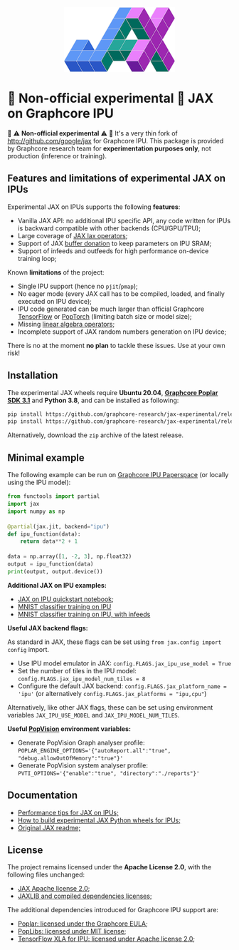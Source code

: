 <div align="center">
<img src="https://raw.githubusercontent.com/google/jax/main/images/jax_logo_250px.png" alt="logo"></img>
</div>


# :red_circle: **Non-official experimental** :red_circle: JAX on Graphcore IPU

:red_circle: :warning: **Non-official experimental** :warning: :red_circle: It's a very thin fork of http://github.com/google/jax for Graphcore IPU. This package is provided by Graphcore research team for **experimentation purposes only**, not production (inference or training).

## Features and limitations of experimental JAX on IPUs

Experimental JAX on IPUs supports the following **features**:

* Vanilla JAX API: no additional IPU specific API, any code written for IPUs is backward compatible with other backends (CPU/GPU/TPU);
* Large coverage of [JAX lax operators](https://jax.readthedocs.io/en/latest/jax.lax.html#operators);
* Support of JAX [buffer donation](https://jax.readthedocs.io/en/latest/faq.html#buffer-donation) to keep parameters on IPU SRAM;
* Support of infeeds and outfeeds for high performance on-device training loop;

Known **limitations** of the project:

* Single IPU support (hence no `pjit`/`pmap`);
* No eager mode (every JAX call has to be compiled, loaded, and finally executed on IPU device);
* IPU code generated can be much larger than official Graphcore [TensorFlow](https://docs.graphcore.ai/projects/tensorflow-user-guide/en/latest/tensorflow/intro.html) or [PopTorch](https://docs.graphcore.ai/projects/poptorch-user-guide/en/latest/index.html) (limiting batch size or model size);
* Missing [linear algebra operators](https://jax.readthedocs.io/en/latest/jax.lax.html#module-jax.lax.linalg);
* Incomplete support of JAX random numbers generation on IPU device;

There is no at the moment **no plan** to tackle these issues. Use at your own risk!

## Installation

The experimental JAX wheels require **Ubuntu 20.04**, [**Graphcore Poplar SDK 3.1**](https://www.graphcore.ai/) and **Python 3.8**, and can be installed as following:
```bash
pip install https://github.com/graphcore-research/jax-experimental/releases/latest/download/jaxlib-0.3.15-cp38-none-manylinux2014_x86_64.whl
pip install https://github.com/graphcore-research/jax-experimental/releases/latest/download/jax-0.3.16-py3-none-any.whl
```

Alternatively, download the `zip` archive of the latest release.

## Minimal example

The following example can be run on [Graphcore IPU Paperspace](https://www.paperspace.com/graphcore) (or locally using the IPU model):

```python
from functools import partial
import jax
import numpy as np

@partial(jax.jit, backend="ipu")
def ipu_function(data):
    return data**2 + 1

data = np.array([1, -2, 3], np.float32)
output = ipu_function(data)
print(output, output.device())
```

**Additional JAX on IPU examples:**

* [JAX on IPU quickstart notebook](ipu/examples/ipu_quickstart.ipynb);
* [MNIST classifier training on IPU](ipu/examples/mnist_classifier.py)
* [MNIST classifier training on IPU, with infeeds](ipu/examples/mnist_classifier_with_infeed.py)


**Useful JAX backend flags:**

As standard in JAX, these flags can be set using `from jax.config import config` import.

* Use IPU model emulator in JAX: `config.FLAGS.jax_ipu_use_model = True`
* Set the number of tiles in the IPU model: `config.FLAGS.jax_ipu_model_num_tiles = 8`
* Configure the default JAX backend: `config.FLAGS.jax_platform_name = 'ipu'` (or alternatively `config.FLAGS.jax_platforms = "ipu,cpu"`)

Alternatively, like other JAX flags, these can be set using environment variables `JAX_IPU_USE_MODEL` and `JAX_IPU_MODEL_NUM_TILES`.

**Useful [PopVision](https://www.graphcore.ai/developer/popvision-tools) environment variables:**

* Generate PopVision Graph analyser profile: `POPLAR_ENGINE_OPTIONS='{"autoReport.all":"true", "debug.allowOutOfMemory":"true"}'`
* Generate PopVision system analyser profile: `PVTI_OPTIONS='{"enable":"true", "directory":"./reports"}'`

## Documentation

* [Performance tips for JAX on IPUs;](ipu/docs/performance.md)
* [How to build experimental JAX Python wheels for IPUs;](ipu/docs/build.md)
* [Original JAX readme;](README_ORIGINAL.md)

## License

The project remains licensed under the **Apache License 2.0**, with the following files unchanged:
* [JAX Apache license 2.0](./LICENSE);
* [JAXLIB and compiled dependencies licenses;](build/LICENSE.txt)

The additional dependencies introduced for Graphcore IPU support are:
* [Poplar: licensed under the Graphcore EULA](https://docs.graphcore.ai/projects/eula/en/latest/);
* [PopLibs: licensed under MIT license](https://docs.graphcore.ai/en/latest/licenses.html);
* [TensorFlow XLA for IPU: licensed under Apache license 2.0](https://docs.graphcore.ai/en/latest/licenses.html);
